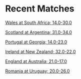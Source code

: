 
Recent Matches
==============


[Wales at South Africa; 14.0-30.0](reviews//2022-07-15-SouthAfrica-Wales)

[Scotland at Argentina; 31.0-34.0](reviews//2022-07-15-Argentina-Scotland)

[Portugal at Georgia; 14.0-23.0](reviews//2022-07-15-Georgia-Portugal)

[Ireland at New Zealand; 32.0-22.0](reviews//2022-07-15-NewZealand-Ireland)

[England at Australia; 21.0-17.0](reviews//2022-07-15-Australia-England)

[Romania at Uruguay; 20.0-26.0](reviews//2022-07-17-Uruguay-Romania)